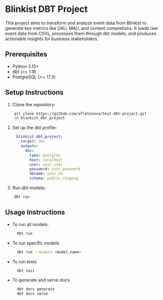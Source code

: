 # Blinkist DBT Project

This project aims to transform and analyze event data from Blinkist to generate key metrics like DAU, MAU, and content completions. It loads raw event data from CSVs, processes them through dbt models, and produces actionable insights for business stakeholders.

## Prerequisites
- Python 3.12+
- dbt (>= 1.9)
- PostgreSQL (>= 17.3)

## Setup Instructions
1. Clone the repository:
 ```bash
     git clone https://github.com/afletunova/test-dbt-project.git
     cd blinkist_dbt_project
 ```
2. Set up the dbt profile: 
 ```yml
      blinkist_dbt_project:
        target: dev
        outputs:
          dev:
            type: postgres
            host: localhost
            user: your_user
            password: your_password
            dbname: your_db
            schema: public_staging
 ```
3. Run dbt models: 
 ```bash
     dbt run
 ```

## Usage Instructions
- To run all models:
    ```bash
      dbt run
    ```
- To run specific models:
    ```bash
      dbt run --models <model_name>
    ```
- To run tests
    ```bash
      dbt test
    ```
- To generate and serve docs
    ```bash
      dbt docs generate
      dbt docs serve
    ```
